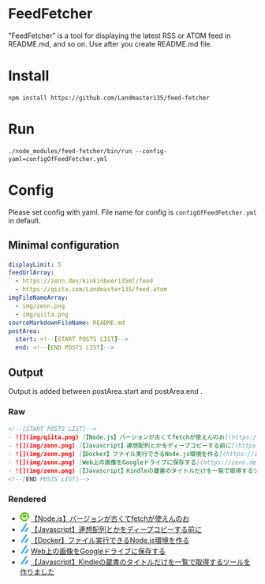 # FeedFetcher
"FeedFetcher" is a tool for displaying the latest RSS or ATOM feed in README.md, and so on.
Use after you create README.md file.

# Install
```shell
npm install https://github.com/Landmaster135/feed-fetcher
```

# Run
```shell
./node_modules/feed-fetcher/bin/run --config-yaml=configOfFeedFetcher.yml
```

# Config

Please set config with yaml. File name for config is `configOfFeedFetcher.yml` in default.

## Minimal configuration
```yaml
displayLimit: 5
feedUrlArray:
  - https://zenn.dev/kinkinbeer135ml/feed
  - https://qiita.com/Landmaster135/feed.atom
imgFileNameArray:
  - img/zenn.png
  - img/qiita.png
sourceMarkdownFileName: README.md
postArea:
  start: <!--[START POSTS LIST]-->
  end: <!--[END POSTS LIST]-->
```

## Output

Output is added between postArea.start and postArea.end .

### Raw

```markdown
<!--[START POSTS LIST]-->
- ![](img/qiita.png) [【Node.js】バージョンが古くてfetchが使えんのお](https://qiita.com/Landmaster135/items/19e67db282f2e35d1197)
- ![](img/zenn.png) [【Javascript】連想配列とかをディープコピーする前に](https://zenn.dev/kinkinbeer135ml/articles/79972f1e056887)
- ![](img/zenn.png) [【Docker】ファイル実行できるNode.js環境を作る](https://zenn.dev/kinkinbeer135ml/articles/6369ee73dd1508)
- ![](img/zenn.png) [Web上の画像をGoogleドライブに保存する](https://zenn.dev/kinkinbeer135ml/articles/44a5b20371482e)
- ![](img/zenn.png) [【Javascript】Kindleの蔵書のタイトルだけを一覧で取得するツールを作りました](https://zenn.dev/kinkinbeer135ml/articles/1500f99b37aece)
<!--[END POSTS LIST]-->
```

### Rendered

<!--[START POSTS LIST]-->
- ![](img/qiita.png) [【Node.js】バージョンが古くてfetchが使えんのお](https://qiita.com/Landmaster135/items/19e67db282f2e35d1197)
- ![](img/zenn.png) [【Javascript】連想配列とかをディープコピーする前に](https://zenn.dev/kinkinbeer135ml/articles/79972f1e056887)
- ![](img/zenn.png) [【Docker】ファイル実行できるNode.js環境を作る](https://zenn.dev/kinkinbeer135ml/articles/6369ee73dd1508)
- ![](img/zenn.png) [Web上の画像をGoogleドライブに保存する](https://zenn.dev/kinkinbeer135ml/articles/44a5b20371482e)
- ![](img/zenn.png) [【Javascript】Kindleの蔵書のタイトルだけを一覧で取得するツールを作りました](https://zenn.dev/kinkinbeer135ml/articles/1500f99b37aece)
<!--[END POSTS LIST]-->


